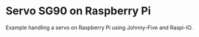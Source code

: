 # Servo SG90 on Raspberry Pi
 Example handling a servo on Raspberry Pi using Johnny-Five and Raspi-IO.
